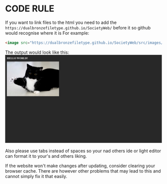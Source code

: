 # CODE RULE

If you want to link files to the html you need to add the `https://dualbronzefiletype.github.io/SocietyWeb/` before it so github would recognise where it is
For example:

```html
<image src="https://dualbronzefiletype.github.io/SocietyWeb/src/images/cat.png" /><br />
```

The output would look like this:
![image](https://raw.githubusercontent.com/DualBronzeFiletype/SocietyWeb/alpha/src/images/output.png)

Also please use tabs instead of spaces so your nad others ide or light editor can format it to your's and others liking.

If the website won't make changes after updating, consider clearing your browser cache. There are however other problems that may lead to this and cannot simply fix it that easily.
